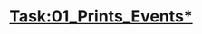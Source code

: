 # [Task:01_Prints_Events*](https://colab.research.google.com/drive/16jy3Xhy4n1hL24WH9cnqYW8NAPyvMAmN#scrollTo=KXs3B96Gh-Ay)
